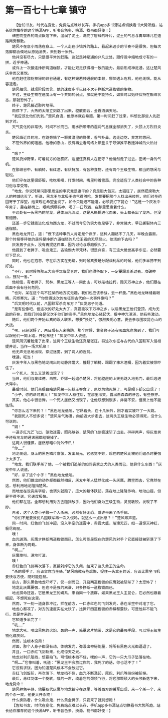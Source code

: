 # 第一百七十七章 镇守
        【告知书友，时代在变化，免费站点难以长存，手机app多书源站点切换看书大势所趋，站长给你推荐的这个换源APP，听书音色多、换源、找书都好使！】
       细密而莹白的雨点飘落下来，湿润了泥土，洗亮了碧绿的叶片，泥土的气息与青草味儿在道路两旁飘散。
       楚风不在意小雨落在身上，一个人走在小镇外的路上，看起来迈步的节奏不是很快，但每次落脚都会倏地从原始消失，来到数十米外。
       他并没有尽力，只是很平常的赶路，这就是神足通的非凡之处，跟传说中缩地成寸有的一拼，近乎神通。
       或许上一次接连挣断两道枷锁，才能让双足获得相一致的能力，最后形成神足通，这让楚风庆幸而又喜悦。
       他在赶往那处神秘的峡谷通道，有这种宛若神通般的本领，哪怕遇上危机，他也无惧，能从容退走。
       楚风相信，就现阶段而言，他的速度多半已经不次于挣断六道枷锁的生物。
       不过，王级生物在速度上有一个共同的弱点，那就是不能持久，如果可以始终保持在巅峰状态，那就恐怖了。
       终于，楚风接近那片地带。
       雨停下了，火热的太阳立刻跳了出来，驱散雨云，金霞洒满天地。
       “我应该比他们先到。”楚风自语，他原本就在希腊，第一时间赶了过来，料想比那些人先赶到才对。
       天气变化的非常快，时间不长而已，雨水所带来的湿润气息就全部消失了，头顶上方烈日炎炎。
       楚风临近目的地，在路旁摘了一颗黄澄澄的野果，香气扑鼻，边走边吃，非常的悠闲。
       不管外界如何喧嚣，他稳如泰山，没有再去看网络上那些关于导弹推平教廷神城的火热讨论。
       “嗯？”
       楚风扔掉野果，盯着前方的迷雾区，这里还真有人在把守？他悄然走了过去，密闭一身的气机。
       在那峡谷中，有躺椅，有红酒，有伏特加，有各种食物，还有两个王级生物，相当的悠闲与轻松。
       他们守在这里很舒服，吃吃喝喝，打发时间，嘴里叼着雪茄，完全适应了人类社会中的各种习俗与享受等。
       “地龙，你说梵蒂冈那里发生的事究竟是谁干的？真是胆大包天，太猖狂了，居然把席勒大人的神城给灭了。听说，黑龙王与北极王也气得够呛，发誓要把那个人找出来绞死，他们对圣药园寄予了厚望，结果现在希望全没了。如今只能进不能退，必须要打下昆仑！”这是一个灰发中年男子，靠在躺椅上，眼睛炯炯有神，喝了一口烈酒，在那里思索着什么。
       不远处有一头黑色的地龙，通体乌光流动，这是从蜥蜴进化而来，头上都长出了龙角，但没有翅膀。
       还差一步它就能进化成为西方龙，不过而今它的实力也足够了，非常强大，早已撕裂体内三道枷锁。
       黑色地龙开口，道：“做下这种事的人肯定是个疯子，这种人蹦跶不了几天，早晚会露面，那个时候等待他的是将是挣断六道枷锁的几位王者的无尽怒火，他活的下去吗？”
       灰发男子点头，没有再提这件事，因为讨论与琢磨很久了。
       他提到了老狮子、吸血鬼王、古瑜伽大师梵林，很是兴奋，有三这大绝世高手东征，必然要打下昆仑。
       同时，他也在抱怨，守在后方实在无聊，到时候真要是分配战利品的时候，他们多半捞不到好处。
       “不行，到时候等那三大高手驾临昆仑时，我们也得争取下，一定要跟着杀过去，攻破神山，搜刮一番。”
       他相信，有老狮子、梵林、黑龙王等人一同出击，可以摧枯拉朽，踏灭万神之乡，他们跟在后面不会有任何危险。
       “也对，呆在这个鸟不拉屎的地方忒无趣，我们也应该参战，去一杯羹。”黑色地龙眯缝着眼睛，闪烁寒光，道：“你觉得这次的东征同古代的一次事件像吗？”
       “后文明时代以前，八国联军杀向东方？”灰发男子问道。
       “是有些像吧，但这次的好处太大了，真要能攻下万神之乡，以后黑龙王他们登顶，成为无敌的存在，而我们则会是仅次于他们的高手。”黑色地龙心绪起伏，眼中神光湛湛，他有些激动。
       随后，他们两个开始认真的跟人联系，想要“换防”，强烈表明心意，要去参与围攻昆仑山的大战。
       “嘿，已经说好了，两日后有人来换防，那个时候，黄金狮子还有吸血鬼也快到了，我们可以跟他们一同上路，开始东征！”灰发中年人说道。
       楚风阴沉着脸走了出来，这两个王级生物还真是张狂，将这次东征与古代的八国联军入侵相提并论，当作一场大机缘！
       他无声无息地出现，穿过迷雾，到了两人的近前。
       噗通，哐当！
       灰发中年人与黑色地龙闹出的动静非常大，撞翻了躺椅，踢翻了橡木酒桶，因为着实被惊吓住了。
       一个死人，怎么又活着出现了？
       当日，他们与奥维德、白熊、乔娜一起追杀楚风，将他驱赶的上天无路入地无门，最后逃进大海中。
       最后时刻，他们亲眼目睹楚风被一头鲸王吞食了，原以为他死掉了，可是眼下却又出现了！
       “小子，你的命可真大！”灰发中年人稳住后，在那里冷笑，露出白森森的牙齿，有些狰狞。
       其实，他心中很忌惮，一个死人居然又出现了，让他联想到很多，非常不安，但面上他不能怯场。
       “你怎么活下来的？！”黑色地龙低吼，它昂着头，在十几米外，刚才着实被吓了一大跳。
       “我跟死人不想多说！”楚风杀气弥漫，向前迈大步走去，这两头王级生物必须得死，没什么可说的。
       “锵！”
       一道赤红光芒飞出，驱散迷雾，照亮峡谷，楚风的飞剑极速斩了出去，砰砰两声，将灰发男子还有地龙的通讯器都给毁掉了。
       这两人很谨慎，居然想暗中对外传讯！
       “你……”
       地龙倒退，身上的黑色鳞片翕张，发出乌光，它感觉不妙，现在的楚风比被他们追杀时要强上太多了。
       “地龙，我们联手杀了他，一个被我们追杀的如同丧家之犬的人类而已，他算什么东西！”灰发中年人说道。
       “好，杀了这个小子！”黑色地龙低吼。
       然而，他们做出的动作却都截然相反，灰发中年人猛然化成一头灰鹰，腾空而去，它竟然在逃，想利用地龙阻挡楚风。
       而地龙在说完杀字后，也调头就跑了，庞大的躯体跃起，落在地上隆隆作响，地动山摇，但是不得不说，它速度极快。
       他们都在逃，全都想利用对方去阻挡敌手，因为他们身为王级生物，灵觉敏锐，发现了不妙。
       再者，这个人类小子敢一个人杀来，必然有恃无恐，或许带来了杀手锏。
       “你们不是要效仿八国联军再一次入侵吗，就这么一点出息？！”楚风寒声道。
       同一时间，红色的飞剑冲起，没入半空的迷雾中，赤霞大盛，璀璨无匹，如一道惊天神虹，极尽绚丽。
       噗！
       血光迸溅，灰鹰才挣断两道枷锁而已，怎么可能是现在的楚风的对手？它直接就被斩落了下来，身体断为两截。
       “啊……”
       灰鹰惨叫，满地打滚。
       噗！
       赤红色的飞剑再次落下，直接剁掉它的头颅，结束了这头禽王的生命。
       “杀的顺手了，应该留你当坐骑。”楚风略微有些后悔，捉住一头禽王的话，应该比乘坐飞机要快与方便，随时能启航。
       前方，那头黑色地龙吓坏了，仅一剑而已，开启两道枷锁的灰鹰就被斩杀了？太恐怖了！
       地龙比灰鹰要强，但也不是强的离谱，只多挣断一道枷锁而已。
       地龙拼命狂逃，它是黑龙王的嫡系，来自同一个族群，如果黑龙王入主昆仑，它必然也跟着崛起，不想死在这里。
       然而，下一刻一道身影冲过，拦在前方，一口赤红色的飞剑发光，悬在半空中对准了它。
       地龙心都凉了，对方的速度实在太快了，比撕开四道枷锁的赤鳞都要快，可是他并不能飞行，而是奔来的。
       它知道多半完了！
       “吼……”
       地龙大吼，喷出黑色的火焰，轰的一声，笼罩这片地带，这是它的最强手段，可以将王级生物化成灰烬。
       然而，这根本没用！
       对面，那个人身子都没有动，体魄发光，弥漫出神秘能量，将所有黑色火光都逼退了。
       并且，一口赤红飞剑斩来，化成惊天之光。
       地龙以利爪阻挡，想要拍飞，可惜根本挡不住，噗的一声，它的一只大爪子坠落在地。
       “啊……”它惨叫着，吼道：“黑龙王不会放过你的，我死了的话，你也活不了！”
       它没有求饶，因为知道楚风根本不会放过它。
       赤红飞剑旋斩，再次落下，地龙挡不住，血光不断溅起，尾巴、利爪等纷纷被斩掉。
       最后，赤红剑体一个旋转，噗的一声，绕着它的颈项飞行，将它那颗硕大的头颅斩落下来，地龙毙命！
       楚风神色平静，他要取代灰鹰与地龙镇守在这里，等着西方的援军出现，来一个杀一个，来两个杀一双，他要大开杀戒！
       什么换防者，什么吸血鬼，什么黄金狮子，只要来了就别想跑！
       【告知书友，时代在变化，免费站点难以长存，手机app多书源站点切换看书大势所趋，站长给你推荐的这个换源APP，听书音色多、换源、找书都好使！】
